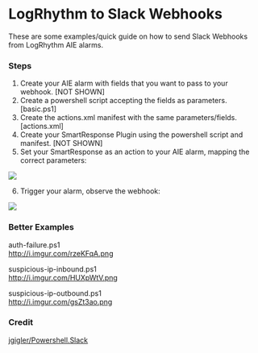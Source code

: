 # LogRhythm to Slack Webhooks
These are some examples/quick guide on how to send Slack Webhooks from LogRhythm AIE alarms.

### Steps
1. Create your AIE alarm with fields that you want to pass to your webhook. [NOT SHOWN]
2. Create a powershell script accepting the fields as parameters. [basic.ps1]
3. Create the actions.xml manifest with the same parameters/fields. [actions.xml]
4. Create your SmartResponse Plugin using the powershell script and manifest. [NOT SHOWN]
5. Set your SmartResponse as an action to your AIE alarm, mapping the correct parameters:  

![](http://i.imgur.com/04swGjG.png)

6. Trigger your alarm, observe the webhook:  

![](http://i.imgur.com/OAlGKxa.png)

### Better Examples
auth-failure.ps1  
http://i.imgur.com/rzeKFqA.png
  
suspicious-ip-inbound.ps1  
http://i.imgur.com/HUXpWtV.png

suspicious-ip-outbound.ps1  
http://i.imgur.com/gsZt3ao.png
  
### Credit
[jgigler/Powershell.Slack](https://github.com/jgigler/Powershell.Slack)